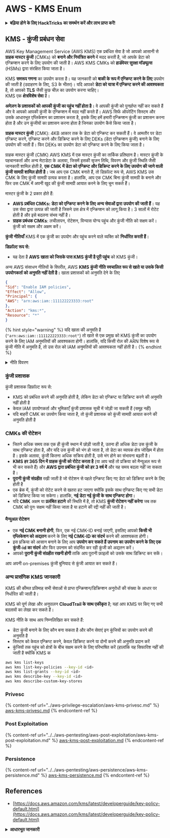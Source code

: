 # AWS - KMS Enum

<details>

<summary><strong>बढ़िया होने के लिए HackTricks का समर्थन करें और लाभ प्राप्त करें!</strong></summary>

* यदि आप अपनी कंपनी को **HackTricks में विज्ञापित करना चाहते हैं** या यदि आप **PEASS के नवीनतम संस्करण देखना चाहते हैं या HackTricks को PDF में डाउनलोड करना चाहते हैं** तो [**सदस्यता योजनाएं**](https://github.com/sponsors/carlospolop) देखें!
* [**आधिकारिक PEASS और HackTricks स्वैग**](https://peass.creator-spring.com) प्राप्त करें
* [**The PEASS Family**](https://opensea.io/collection/the-peass-family) का खोज करें, हमारा विशेष संग्रह [**NFTs**](https://opensea.io/collection/the-peass-family)
* **शामिल हों** 💬 [**Discord समूह**](https://discord.gg/hRep4RUj7f) या [**टेलीग्राम समूह**](https://t.me/peass) में या **त्विटर** 🐦 [**@carlospolopm**](https://twitter.com/carlospolopm)** का** **अनुसरण** करें।
* **अपने हैकिंग ट्रिक्स साझा करें, PRs के माध्यम से** [**HackTricks**](https://github.com/carlospolop/hacktricks) और [**HackTricks Cloud**](https://github.com/carlospolop/hacktricks-cloud) github repos को सबमिट करके।

</details>

## KMS - कुंजी प्रबंधन सेवा

AWS Key Management Service (AWS KMS) एक प्रबंधित सेवा है जो आपको आसानी से **ग्राहक मास्टर कुंजी** (CMKs) को **बनाने और नियंत्रित करने** में मदद करती है, जो आपके डेटा को एन्क्रिप्शन करने के लिए उपयोग की जाती है। AWS KMS CMKs को **हार्डवेयर सुरक्षा मॉड्यूल्स** (HSMs) द्वारा संरक्षित किया जाता है।

KMS **समरूप गणना** का उपयोग करता है। यह जानकारी को **बाकी के रूप में एन्क्रिप्ट करने के लिए** उपयोग की जाती है (उदाहरण के लिए, S3 के भीतर)। यदि आपको **डेटा को यात्रा में एन्क्रिप्ट करने की आवश्यकता** है, तो आपको **TLS** जैसी कुछ चीज़ का उपयोग करना चाहिए।\
KMS एक **क्षेत्रविशेष सेवा** है।

**अमेज़न के प्रशासकों को आपकी कुंजी का पहुंच नहीं होता है**। वे आपकी कुंजी को पुनर्प्राप्त नहीं कर सकते हैं और वे आपको आपकी कुंजी के एन्क्रिप्शन में मदद नहीं करते हैं। AWS सिर्फ ऑपरेटिंग सिस्टम और उसके आधारभूत एप्लिकेशन का प्रशासन करता है, इसके लिए हमें हमारी एन्क्रिप्शन कुंजी का प्रशासन करना होता है और उन कुंजीयों का प्रशासन करना होता है जिनका उपयोग कैसे किया जाता है।

**ग्राहक मास्टर कुंजी** (CMK): 4KB आकार तक के डेटा को एन्क्रिप्ट कर सकती हैं। वे आमतौर पर डेटा एन्क्रिप्ट करने, एन्क्रिप्ट करने और डिक्रिप्ट करने के लिए DEKs (डेटा एन्क्रिप्शन कुंजी) बनाने के लिए उपयोग की जाती हैं। फिर DEKs का उपयोग डेटा को एन्क्रिप्ट करने के लिए किया जाता है।

ग्राहक मास्टर कुंजी (CMK) AWS KMS में एक मास्टर कुंजी का तार्किक प्रतिष्ठान है। मास्टर कुंजी के पहचानकर्ता और अन्य मेटाडेटा के अलावा, जिसमें इसकी सृजन तिथि, विवरण और कुंजी स्थिति जैसी जानकारी शामिल होती है, **एक CMK में डेटा को एन्क्रिप्ट और डिक्रिप्ट करने के लिए उपयोग की जाने वाली कुंजी सामग्री शामिल होती है**। जब आप एक CMK बनाते हैं, तो डिफ़ॉल्ट रूप से, AWS KMS उस CMK के लिए कुंजी सामग्री उत्पन्न करता है। हालांकि, आप एक CMK बिना कुंजी सामग्री के बनाने और फिर उस CMK में अपनी खुद की कुंजी सामग्री आयात करने के लिए चुन सकते हैं।

मास्टर कुंजी के 2 प्रकार होते हैं:

* **AWS प्रबंधित CMKs: डेटा को एन्क्रिप्ट करने के लिए अन्य सेवाओं द्वारा उपयोग की जाती हैं**। यह उस सेवा द्वारा उत्पन्न की जाती है जिसने उस क्षेत्र में एन्क्रिप्शन को लागू किया है। 3 सालों में रोटेट होती है और इसे बदलना संभव नहीं है।
* **ग्राहक प्रबंधक CMKs**: लचीलापन, रोटेशन, विन्यास योग्य पहुंच और कुंजी नीति को सक्षम करें। कुंजी को सक्षम और अक्षम करें।

**कुंजी नीतियाँ** KMS में एक कुंजी का उपयोग और पहुंच करने वाले व्यक्ति को **निर्धारित करती हैं**।

**डिफ़ॉल्ट रूप से:**

*   यह देता है **AWS खाता को जिसके पास KMS कुंजी है पूरी पहुंच** को KMS कुंजी।

अन्य AWS संसाधन नीतियों के विपरीत, AWS **KMS कुंजी नीति स्वचालित रूप से खाते या उसके किसी उपयोगकर्ता को अनुमति नहीं देती है**। खाता प्रशासकों को अनुमति देने के लिए
```json
{
"Sid": "Enable IAM policies",
"Effect": "Allow",
"Principal": {
"AWS": "arn:aws:iam::111122223333:root"
},
"Action": "kms:*",
"Resource": "*"
}
```
{% hint style="warning" %}
यदि खाता की अनुमति है (`"arn:aws:iam::111122223333:root"`) तो खाते से एक प्रमुख को KMS कुंजी का उपयोग करने के लिए IAM अनुमतियों की आवश्यकता होगी। हालांकि, यदि किसी रोल की ARN विशेष रूप से कुंजी नीति में अनुमति है, तो उस रोल को IAM अनुमतियों की आवश्यकता नहीं होती है।
{% endhint %}

<details>

<summary>नीति विवरण</summary>

नीति की गुणवत्ताएं:

* JSON आधारित दस्तावेज़ीकरण
* संसाधित संसाधन --> प्रभावित संसाधन ("\*" हो सकता है)
* कार्रवाई --> kms:Encrypt, kms:Decrypt, kms:CreateGrant ... (अनुमतियाँ)
* प्रभाव --> अनुमति/अनुमति नहीं
* प्रमुख --> प्रभावित arn
* शर्तें (वैकल्पिक) --> अनुमतियाँ देने के लिए शर्त

अनुदान:

* अपनी अनुमतियों को अपने AWS खाते के भीतर एक अन्य AWS प्रमुख को सौंपने की अनुमति देता है। आपको AWS KMS API का उपयोग करके उन्हें बनाने की आवश्यकता होती है। इसमें CMK पहचानकर्ता, प्रमुख और आवश्यक स्तर के अभियांत्रिकी (Decrypt, Encrypt, GenerateDataKey...) को निर्दिष्ट किया जा सकता है।
* अनुमति बनाई जाती है तो एक GrantToken और एक GratID जारी किए जाते हैं

**पहुंच**:

* **कुंजी नीति** के माध्यम से -- यदि यह मौजूद है, तो यह IAM नीति पर **प्राधानता** लेता है
* **IAM नीति** के माध्यम से
* **अनुदान** के माध्यम से

</details>

### कुंजी प्रशासक

कुंजी प्रशासक डिफ़ॉल्ट रूप से:

* KMS को प्रबंधित करने की अनुमति होती है, लेकिन डेटा को एन्क्रिप्ट या डिक्रिप्ट करने की अनुमति नहीं होती है
* केवल IAM उपयोगकर्ता और भूमिकाएँ कुंजी प्रशासक सूची में जोड़ी जा सकती हैं (समूह नहीं)
* यदि बाहरी CMK का उपयोग किया जाता है, तो कुंजी प्रशासक को कुंजी सामग्री आयात करने की अनुमति होती है

### CMKs की रोटेशन

* जितने अधिक समय तक एक ही कुंजी स्थान में छोड़ी जाती है, उतना ही अधिक डेटा उस कुंजी के साथ एन्क्रिप्ट होता है, और यदि उस कुंजी को भंग हो जाता है, तो डेटा का व्यापक क्षेत्र जोखिम में होता है। इसके अलावा, कुंजी कितना अधिक सक्रिय होती है, उसे भंग होने का संभावना बढ़ती है।
* **KMS हर 365 दिन में ग्राहक कुंजी को रोटेट करता है** (या आप चाहें तो प्रक्रिया को मैन्युअल रूप से भी कर सकते हैं) और **AWS द्वारा प्रबंधित कुंजी को हर 3 वर्ष में** और यह समय बदला नहीं जा सकता है।
* **पुरानी कुंजी संग्रहीत** रखी जाती है जो रोटेशन से पहले एन्क्रिप्ट किए गए डेटा को डिक्रिप्ट करने के लिए होती है
* एक ब्रेक में, कुंजी को रोटेट करने से खतरा हट जाएगा क्योंकि इसके साथ एन्क्रिप्ट किए गए सभी डेटा को डिक्रिप्ट किया जा सकेगा। हालांकि, **नई डेटा नई कुंजी के साथ एन्क्रिप्ट होगा**।
* यदि **CMK** अक्षम या **प्रलंबित हटाने** की स्थिति में है, तो KMS **कुंजी रोटेशन नहीं करेगा** जब तक CMK को पुनः सक्षम नहीं किया जाता है या हटाने की रद्दी नहीं की जाती है।

#### मैन्युअल रोटेशन

* एक **नई CMK बनानी होगी**, फिर, एक नई CMK-ID बनाई जाएगी, इसलिए आपको **किसी भी एप्लिकेशन को अद्यतन** करने के लिए **नई CMK-ID का संदर्भ** करने की आवश्यकता होगी।
* इस प्रक्रिया को आसान बनाने के लिए आप **उपयोग कर सकते हैं उपनाम का उपयोग करने के लिए एक कुंजी-id का संदर्भ** और फिर उपनाम को संदर्भित कर रही कुंजी को अद्यतन करें।
* आपको **पुरानी कुंजी संग्रहीत रखनी होगी** ताकि आप पुरानी फ़ाइलों को उसके साथ डिक्रिप्ट कर सकें।

आप अपनी on-premises कुंजी बुनियाद से कुंजी आयात कर सकते हैं।

### अन्य प्रासंगिक KMS जानकारी

KMS की कीमत प्रतिमाह सभी सेवाओं से प्राप्त एन्क्रिप्शन/डिक्रिप्शन अनुरोधों की संख्या के आधार पर निर्धारित की जाती है।

KMS को पूर्ण लेखा और अनुपालन **CloudTrail के साथ एकीकृत** है; यहां आप KMS पर किए गए सभी बदलावों का लेखा कर सकते हैं।

KMS नीति के साथ आप निम्नलिखित कर सकते हैं:

* डेटा कुंजी बनाने के लिए कौन बना सकता है और कौन सेवाएं इन कुंजियों का उपयोग करने की अनुमति है
* सिस्टम को केवल एन्क्रिप्ट करने, केवल डिक्रिप्ट करने या दोनों करने की अनुमति प्रदान करें
* कुंजियों तक पहुंच को क्षेत्रों के बीच सक्षम करने के लिए परिभाषित करें (हालांकि यह सिफारिश नहीं की जाती है क्योंकि KMS क
```bash
aws kms list-keys
aws kms list-key-policies --key-id <id>
aws kms list-grants --key-id <id>
aws kms describe-key --key-id <id>
aws kms describe-custom-key-stores
```
### Privesc

{% content-ref url="../aws-privilege-escalation/aws-kms-privesc.md" %}
[aws-kms-privesc.md](../aws-privilege-escalation/aws-kms-privesc.md)
{% endcontent-ref %}

### Post Exploitation

{% content-ref url="../../aws-pentesting/aws-post-exploitation/aws-kms-post-exploitation.md" %}
[aws-kms-post-exploitation.md](../../aws-pentesting/aws-post-exploitation/aws-kms-post-exploitation.md)
{% endcontent-ref %}

### Persistence

{% content-ref url="../../aws-pentesting/aws-persistence/aws-kms-persistence.md" %}
[aws-kms-persistence.md](../../aws-pentesting/aws-persistence/aws-kms-persistence.md)
{% endcontent-ref %}

## References

* [https://docs.aws.amazon.com/kms/latest/developerguide/key-policy-default.html](https://docs.aws.amazon.com/kms/latest/developerguide/key-policy-default.html)

<details>

<summary><strong>आधारभूत जानकारी</strong></summary>

* यदि आप अपनी कंपनी को **HackTricks** में विज्ञापित करना चाहते हैं या यदि आप **PEASS के नवीनतम संस्करण को देखना चाहते हैं या HackTricks को PDF में डाउनलोड करना चाहते हैं** तो [**सदस्यता योजनाएं**](https://github.com/sponsors/carlospolop) देखें!
* [**आधिकारिक PEASS और HackTricks स्वैग**](https://peass.creator-spring.com) प्राप्त करें
* [**The PEASS Family**](https://opensea.io/collection/the-peass-family) का खोज करें, हमारा विशेष [**NFT**](https://opensea.io/collection/the-peass-family) संग्रह
* **शामिल हों** 💬 [**Discord समूह**](https://discord.gg/hRep4RUj7f) या [**टेलीग्राम समूह**](https://t.me/peass) में या **मुझे** ट्विटर पर **फ़ॉलो** करें 🐦 [**@carlospolopm**](https://twitter.com/carlospolopm)**.**
* **अपने हैकिंग ट्रिक्स साझा करें, HackTricks** [**HackTricks**](https://github.com/carlospolop/hacktricks) और [**HackTricks Cloud**](https://github.com/carlospolop/hacktricks-cloud) गिटहब रेपो में पीआर जमा करके।

</details>
